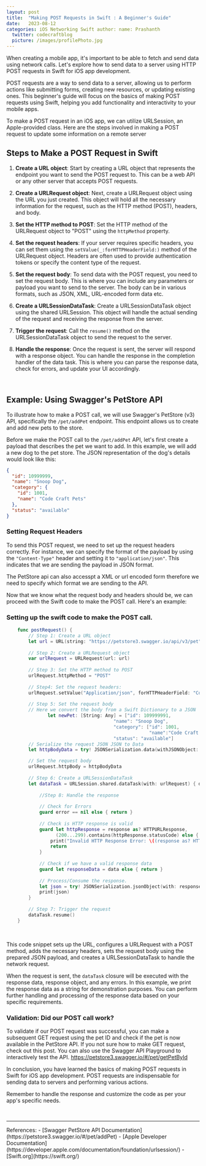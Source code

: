 ```yaml
---
layout: post
title:  "Making POST Requests in Swift : A Beginner's Guide"
date:   2023-08-12
categories: iOS Networking Swift author: name: Prashanth 
  twitter: codecraftblog 
  picture: /images/profilePhoto.jpg
---
```


When creating a mobile app, it's important to be able to fetch and send data using network calls. Let's explore how to send data to a server using HTTP POST requests in Swift for iOS app development.

POST requests are a way to send data to a server, allowing us to perform actions like submitting forms, creating new resources, or updating existing ones. This beginner's guide will focus on the basics of making POST requests using Swift, helping you add functionality and interactivity to your mobile apps.

To make a POST request in an iOS app, we can utilize URLSession, an Apple-provided class. Here are the steps involved in making a POST request to update some information on a remote server

## Steps to Make a POST Request in Swift
1. **Create a URL object**: Start by creating a URL object that represents the endpoint you want to send the POST request to. This can be a web API or any other server that accepts POST requests.

2. **Create a URLRequest object**: Next, create a URLRequest object using the URL you just created. This object will hold all the necessary information for the request, such as the HTTP method (POST), headers, and body.

3. **Set the HTTP method to POST**: Set the HTTP method of the URLRequest object to \"POST\" using the `httpMethod` property.

4. **Set the request headers**: If your server requires specific headers, you can set them using the `setValue(_:forHTTPHeaderField:)` method of the URLRequest object. Headers are often used to provide authentication tokens or specify the content type of the request.

5. **Set the request body**: To send data with the POST request, you need to set the request body. This is where you can include any parameters or payload you want to send to the server. The body can be in various formats, such as JSON, XML, URL-encoded form data etc.

6. **Create a URLSessionDataTask**: Create a URLSessionDataTask object using the shared URLSession. This object will handle the actual sending of the request and receiving the response from the server.

7. **Trigger the request**: Call the `resume()` method on the URLSessionDataTask object to send the request to the server.

8. **Handle the response**: Once the request is sent, the server will respond with a response object. You can handle the response in the completion handler of the data task. This is where you can parse the response data, check for errors, and update your UI accordingly.

<!--more-->
<br/>

## Example: Using Swagger's PetStore API
To illustrate how to make a POST call, we will use Swagger's PetStore (v3) API, specifically the `/pet/addPet` endpoint. This endpoint allows us to create and add new pets to the store. 

Before we make the POST call to the `/pet/addPet` API, let's first create a payload that describes the pet we want to add. In this example, we will add a new dog to the pet store. The JSON representation of the dog's details would look like this:

```json
{
  "id": 10999999,
  "name": "Snoop Dog",
  "category": {
    "id": 1001,
    "name": "Code Craft Pets"
  },
  "status": "available"
}
```

### Setting Request Headers 
To send this POST request, we need to set up the request headers correctly. For instance, we can specify the format of the payload by using the `"Content-Type"` header and setting it to `"application/json"`. This indicates that we are sending the payload in JSON format.

The PetStore api can also accesspt a XML or url encoded form therefore we need to specify which format we are sending to the API.

Now that we know what the request body and headers should be, we can proceed with the Swift code to make the POST call. Here's an example:

### Setting up the swift code to make the POST call.
```swift
    func postRequest() {
        // Step 1: Create a URL object
        let url = URL(string: "https://petstore3.swagger.io/api/v3/pet")!
        
        // Step 2: Create a URLRequest object
        var urlRequest = URLRequest(url: url)
        
        // Step 3: Set the HTTP method to POST
        urlRequest.httpMethod = "POST"
        
        // Step4: Set the request headers:
        urlRequest.setValue("Application/json", forHTTPHeaderField: "Content-Type")
        
        // Step 5: Set the request body
        // Here we convert the body from a Swift Dictionary to a JSON
               let newPet: [String: Any] = ["id": 109999991,
                                       "name": "Snoop Dog",
                                       "category": ["id": 1001,
                                                    "name":"Code Craft Pets"],
                                       "status": "available"]
        // Serialize the request JSON JSON to Data
        let httpBodyData = try! JSONSerialization.data(withJSONObject: newPet) 

        // Set the request body
        urlRequest.httpBody = httpBodyData
        
        // Step 6: Create a URLSessionDataTask
        let dataTask = URLSession.shared.dataTask(with: urlRequest) { data, response, error in
            
            //Step 8: Handle the response
            
            // Check for Errors
            guard error == nil else { return }
            
            // Check is HTTP response is valid
            guard let httpResponse = response as? HTTPURLResponse,
                  (200...299).contains(httpResponse.statusCode) else {
                print("Invalid HTTP Response Error: \((response as? HTTPURLResponse)!.statusCode)")
                return
            }
            
            // Check if we have a valid response data
            guard let responseData = data else { return }
            
            // Process/Consume the response.
            let json = try! JSONSerialization.jsonObject(with: responseData)
            print(json)
        }
        
        // Step 7: Trigger the request
        dataTask.resume()
    }

```
<br />

This code snippet sets up the URL, configures a URLRequest with a POST method, adds the necessary headers, sets the request body using the prepared JSON payload, and creates a URLSessionDataTask to handle the network request.

When the request is sent, the `dataTask` closure will be executed with the response data, response object, and any errors. In this example, we print the response data as a string for demonstration purposes. You can perform further handling and processing of the response data based on your specific requirements.

### Validation: Did our POST call work? 
To validate if our POST request was successful, you can make a subsequent GET request using the pet ID and check if the pet is now available in the PetStore API. If you not sure how to make GET request, check out this post. <!-- Prashanth Add the GET POST here -->
You can also use the Swagger API Playground to interactively test the API.
https://petstore3.swagger.io/#/pet/getPetById

In conclusion, you have learned the basics of making POST requests in Swift for iOS app development. POST requests are indispensable for sending data to servers and performing various actions. 

Remember to handle the response and customize the code as per your app's specific needs.
<!-- Prashanth Add the POST related to building a full fleged app here -->

<br />
<hr />
References:
- [Swagger PetStore API Documentation](https://petstore3.swagger.io/#/pet/addPet)
- [Apple Developer Documentation](https://developer.apple.com/documentation/foundation/urlsession/)
- [Swift.org](https://swift.org/)
